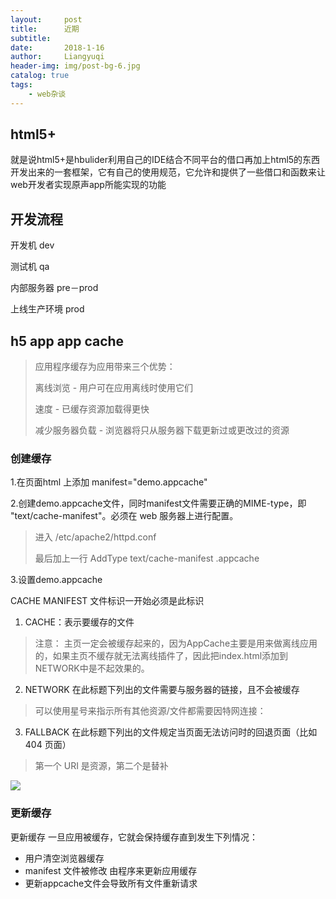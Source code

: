 ```yaml
---
layout:     post
title:      近期
subtitle:   
date:       2018-1-16
author:     Liangyuqi
header-img: img/post-bg-6.jpg
catalog: true
tags:
    - web杂谈
---
```


## html5+

就是说html5+是hbulider利用自己的IDE结合不同平台的借口再加上html5的东西开发出来的一套框架，它有自己的使用规范，它允许和提供了一些借口和函数来让web开发者实现原声app所能实现的功能

## 开发流程

开发机 dev

测试机 qa

内部服务器 pre－prod
 
上线生产环境 prod

## h5 app app cache

>应用程序缓存为应用带来三个优势：
>
>离线浏览 - 用户可在应用离线时使用它们
>
>速度 - 已缓存资源加载得更快
>
>减少服务器负载 - 浏览器将只从服务器下载更新过或更改过的资源


### 创建缓存


1.在页面html 上添加  manifest="demo.appcache"

2.创建demo.appcache文件，同时manifest文件需要正确的MIME-type，即 "text/cache-manifest"。必须在 web 服务器上进行配置。

> 进入 /etc/apache2/httpd.conf
> 
> 最后加上一行 AddType text/cache-manifest .appcache

3.设置demo.appcache

CACHE MANIFEST 文件标识一开始必须是此标识

1. CACHE：表示要缓存的文件

> 注意： 主页一定会被缓存起来的，因为AppCache主要是用来做离线应用的，如果主页不缓存就无法离线插件了，因此把index.html添加到NETWORK中是不起效果的。

2. NETWORK 在此标题下列出的文件需要与服务器的链接，且不会被缓存

> 可以使用星号来指示所有其他资源/文件都需要因特网连接：

3. FALLBACK  在此标题下列出的文件规定当页面无法访问时的回退页面（比如 404 页面）

> 第一个 URI 是资源，第二个是替补

![](http://p2dx9kmbw.bkt.clouddn.com/42.png)

### 更新缓存

更新缓存
一旦应用被缓存，它就会保持缓存直到发生下列情况：

- 用户清空浏览器缓存
- manifest 文件被修改
由程序来更新应用缓存
- 更新appcache文件会导致所有文件重新请求






